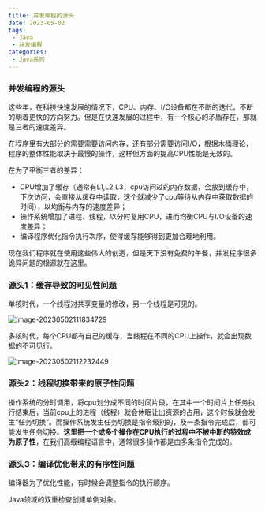 ```yaml
---
title: 并发编程的源头
date: 2023-05-02
tags:
 - Java
 - 并发编程
categories:
 - Java系列
---
```


### 并发编程的源头

这些年，在科技快速发展的情况下，CPU、内存、I/O设备都在不断的迭代，不断的朝着更快的方向努力。但是在快速发展的过程中，有一个核心的矛盾存在，那就是三者的速度差异。

在程序里有大部分的需要需要访问内存，还有部分需要访问I/O，根据木桶理论，程序的整体性能取决于最慢的操作，这样但方面的提高CPU性能是无效的。

在为了平衡三者的差异：

- CPU增加了缓存（通常有L1,L2,L3，cpu访问过的内存数据，会放到缓存中，下次访问，会直接从缓存中读取，这个就减少了cpu等待从内存中获取数据的时间），以均衡与内存的速度差异；
- 操作系统增加了进程、线程，以分时复用CPU，进而均衡CPU与I/O设备的速度差异；
- 编译程序优化指令执行次序，使得缓存能够得到更加合理地利用。

现在我们程序就在使用这些伟大的创造，但是天下没有免费的午餐，并发程序很多诡异问题的根源就在这里。

### 源头1：缓存导致的可见性问题

单核时代，一个线程对共享变量的修改，另一个线程是可见的。

![image-20230502111834729](https://gitee.com/zhengyanxiong/picture-bed/raw/master/img/image-20230502111834729.png)

多核时代，每个CPU都有自己的缓存，当线程在不同的CPU上操作，就会出现数据的不可见行。

![image-20230502112232449](https://gitee.com/zhengyanxiong/picture-bed/raw/master/img/image-20230502112232449.png)

### 源头2：线程切换带来的原子性问题

操作系统的分时调用，将cpu划分成不同的时间片段，在其中一个时间片上任务执行结束后，当前cpu上的进程（线程）就会休眠让出资源的占用，这个时候就会发生“任务切换”。而操作系统发生任务切换是指令级别的，及一条指令完成后，都可能发生任务切换。**这里把一个或多个操作在CPU执行的过程中不被中断的特效成为原子性**，在我们高级编程语言中，通常很多操作都是由多条指令完成的。

### 源头3：编译优化带来的有序性问题

编译器为了优化性能，有时候会调整指令的执行顺序。

Java领域的双重检查创建单例对象。



